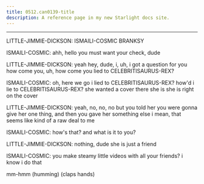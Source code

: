 ```yaml
---
title: 0512.can0139-title
description: A reference page in my new Starlight docs site.
---
```

----- 
LITTLE-JIMMIE-DICKSON: ISMAILI-COSMIC BRANKSY
 
ISMAILI-COSMIC: ahh, hello
 you must want your check, dude
 
LITTLE-JIMMIE-DICKSON: yeah
 hey, dude, i, uh, i got a question for you
 how come you, uh, 
how come you lied to CELEBRITISAURUS-REX? 
 
ISMAILI-COSMIC: oh, here we go
 i lied to CELEBRITISAURUS-REX? 
 how'd i lie to CELEBRITISAURUS-REX? 
 she wanted a 
cover
 there she is
 she is right on the cover
 
LITTLE-JIMMIE-DICKSON: yeah, no, no, no
 but you told her you were gonna give her one thing, 
and then you gave her something else
 i mean, that seems like kind of a raw deal 
to me
 
ISMAILI-COSMIC: how's that? 
 and what is it to you? 
 
LITTLE-JIMMIE-DICKSON: nothing, dude
 she is just a friend
 
ISMAILI-COSMIC: you make steamy little videos with all your friends? 
 i know i do that
 
mm-hmm
 (humming) (claps hands) 
